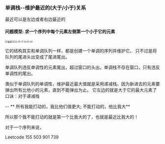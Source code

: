 
### 单调栈--维护最近的(大于/小于)关系
最近可以是左边或者右边最近的

#### 问题模型: 求一个序列中每个元素左侧第一个小于它的元素

<img src="/Users/renboyu/Library/Application Support/typora-user-images/截屏2022-01-11 14.43.34.png" alt="截屏2022-01-11 14.43.34" style="zoom:50%;" />



它的结构其实和单调队列一样，都是创建一个单调的序列并维护它。
只不过是将队列的尾进头出变成了尾进尾出。

单调队列违反单调性的元素尾出，超过窗口的头出。单调栈不存在窗口，只有违反单调性的尾出。

类似于单调队列的单调性，维护最近最大值就是采用递减栈，因为新进去的元素要弹出所有比他小的元素，直到不能弹出为止。
它左边的就是大于它的最大元素了
口诀：对于递减栈

-- ** 所有我能打动的，我比他们值更大; 不能打动的，他比我大**


所以那个我不能打动的就是第一个比我大的了，也就是最近比我大的！

对于一个序列来说，



Leetcode 155 503 901 739

